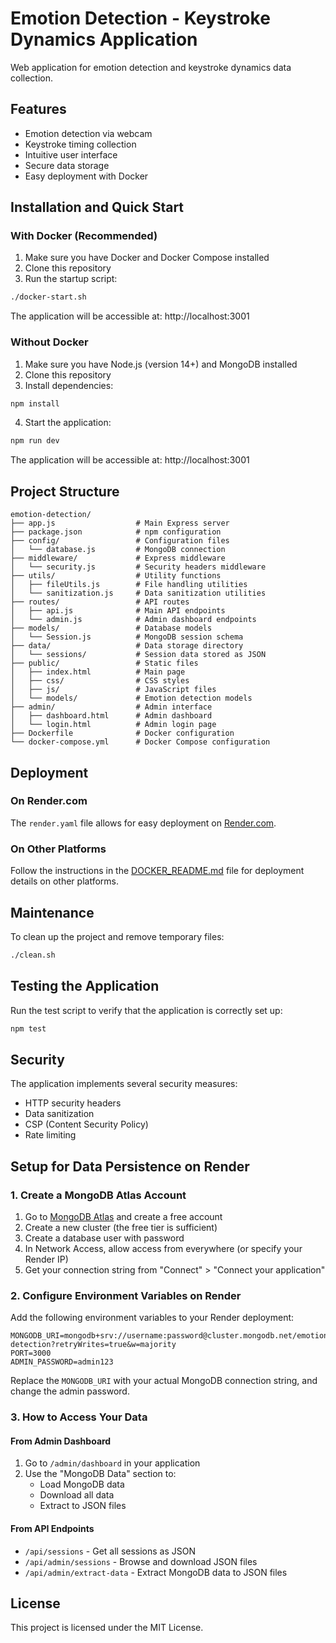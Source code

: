 # Emotion Detection - Keystroke Dynamics Application

Web application for emotion detection and keystroke dynamics data collection.

## Features

- Emotion detection via webcam
- Keystroke timing collection
- Intuitive user interface
- Secure data storage
- Easy deployment with Docker

## Installation and Quick Start

### With Docker (Recommended)

1. Make sure you have Docker and Docker Compose installed
2. Clone this repository
3. Run the startup script:

```bash
./docker-start.sh
```

The application will be accessible at: http://localhost:3001

### Without Docker

1. Make sure you have Node.js (version 14+) and MongoDB installed
2. Clone this repository
3. Install dependencies:

```bash
npm install
```

4. Start the application:

```bash
npm run dev
```

The application will be accessible at: http://localhost:3001

## Project Structure

```
emotion-detection/
├── app.js                  # Main Express server
├── package.json            # npm configuration
├── config/                 # Configuration files
│   └── database.js         # MongoDB connection
├── middleware/             # Express middleware
│   └── security.js         # Security headers middleware
├── utils/                  # Utility functions
│   ├── fileUtils.js        # File handling utilities
│   └── sanitization.js     # Data sanitization utilities
├── routes/                 # API routes
│   ├── api.js              # Main API endpoints
│   └── admin.js            # Admin dashboard endpoints
├── models/                 # Database models
│   └── Session.js          # MongoDB session schema
├── data/                   # Data storage directory
│   └── sessions/           # Session data stored as JSON
├── public/                 # Static files
│   ├── index.html          # Main page
│   ├── css/                # CSS styles
│   ├── js/                 # JavaScript files
│   └── models/             # Emotion detection models
├── admin/                  # Admin interface
│   ├── dashboard.html      # Admin dashboard 
│   └── login.html          # Admin login page
├── Dockerfile              # Docker configuration
└── docker-compose.yml      # Docker Compose configuration
```

## Deployment

### On Render.com

The `render.yaml` file allows for easy deployment on [Render.com](https://render.com).

### On Other Platforms

Follow the instructions in the [DOCKER_README.md](DOCKER_README.md) file for deployment details on other platforms.

## Maintenance

To clean up the project and remove temporary files:

```bash
./clean.sh
```

## Testing the Application

Run the test script to verify that the application is correctly set up:

```bash
npm test
```

## Security

The application implements several security measures:
- HTTP security headers
- Data sanitization
- CSP (Content Security Policy)
- Rate limiting

## Setup for Data Persistence on Render

### 1. Create a MongoDB Atlas Account
1. Go to [MongoDB Atlas](https://www.mongodb.com/cloud/atlas) and create a free account
2. Create a new cluster (the free tier is sufficient)
3. Create a database user with password
4. In Network Access, allow access from everywhere (or specify your Render IP)
5. Get your connection string from "Connect" > "Connect your application"

### 2. Configure Environment Variables on Render
Add the following environment variables to your Render deployment:

```
MONGODB_URI=mongodb+srv://username:password@cluster.mongodb.net/emotion-detection?retryWrites=true&w=majority
PORT=3000
ADMIN_PASSWORD=admin123
```

Replace the `MONGODB_URI` with your actual MongoDB connection string, and change the admin password.

### 3. How to Access Your Data

#### From Admin Dashboard
1. Go to `/admin/dashboard` in your application
2. Use the "MongoDB Data" section to:
   - Load MongoDB data
   - Download all data
   - Extract to JSON files

#### From API Endpoints
- `/api/sessions` - Get all sessions as JSON
- `/api/admin/sessions` - Browse and download JSON files
- `/api/admin/extract-data` - Extract MongoDB data to JSON files

## License

This project is licensed under the MIT License. 
